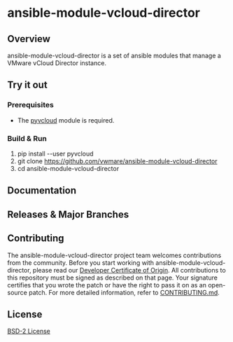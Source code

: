 

# ansible-module-vcloud-director

## Overview
ansible-module-vcloud-director is a set of ansible modules that manage a VMware vCloud Director instance.

## Try it out

### Prerequisites

* The [pyvcloud](https://github.com/vmware/pyvcloud) module is required. 

### Build & Run

1. pip install --user pyvcloud
2. git clone https://github.com/vwmare/ansible-module-vcloud-director
3. cd ansible-module-vcloud-director

## Documentation

## Releases & Major Branches

## Contributing

The ansible-module-vcloud-director project team welcomes contributions from the community. Before you start working with ansible-module-vcloud-director, please read our [Developer Certificate of Origin](https://cla.vmware.com/dco). All contributions to this repository must be signed as described on that page. Your signature certifies that you wrote the patch or have the right to pass it on as an open-source patch. For more detailed information, refer to [CONTRIBUTING.md](CONTRIBUTING.md).

## License
[BSD-2 License](LICENSE.txt)
